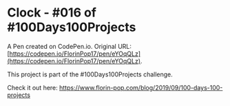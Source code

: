 # Clock - #016 of #100Days100Projects

A Pen created on CodePen.io. Original URL: [https://codepen.io/FlorinPop17/pen/eYOqQLz](https://codepen.io/FlorinPop17/pen/eYOqQLz).

This project is part of the #100Days100Projects challenge.

Check it out here: https://www.florin-pop.com/blog/2019/09/100-days-100-projects
